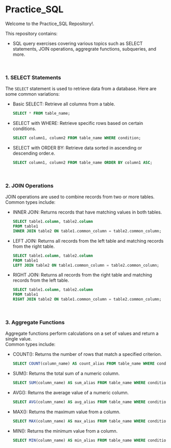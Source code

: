 # Practice_SQL

Welcome to the Practice_SQL Repository!.

This repository contains:

- SQL query exercises covering various topics such as SELECT statements, JOIN operations, aggregrate functions, subqueries, and more.
<br/>

### 1. SELECT Statements

The `SELECT` statement is used to retrieve data from a database. Here are some common variations:
- Basic SELECT: Retrieve all columns from a table.
  ```sql
  SELECT * FROM table_name;

- SELECT with WHERE: Retrieve specific rows based on certain conditions.
  ```sql
  SELECT column1, column2 FROM table_name WHERE condition;

- SELECT with ORDER BY: Retrieve data sorted in ascending or descending order.e.
  ```sql
  SELECT column1, column2 FROM table_name ORDER BY column1 ASC;
<br/>


### 2. JOIN Operations

JOIN operations are used to combine records from two or more tables. Common types include:
- INNER JOIN: Returns records that have matching values in both tables.
  ```sql
  SELECT table1.column, table2.column
  FROM table1
  INNER JOIN table2 ON table1.common_column = table2.common_column;

- LEFT JOIN: Returns all records from the left table and matching records from the right table.
  ```sql
  SELECT table1.column, table2.column
  FROM table1
  LEFT JOIN table2 ON table1.common_column = table2.common_column;

- RIGHT JOIN: Returns all records from the right table and matching records from the left table.
  ```sql
  SELECT table1.column, table2.column
  FROM table1
  RIGHT JOIN table2 ON table1.common_column = table2.common_column;
<br/>


### 3. Aggregate Functions
Aggregate functions perform calculations on a set of values and return a single value. <br/>
Common types include:

- COUNT(): Returns the number of rows that match a specified criterion.
   ```sql
  SELECT COUNT(column_name) AS count_alias FROM table_name WHERE condition;

- SUM(): Returns the total sum of a numeric column.
  ```sql
  SELECT SUM(column_name) AS sum_alias FROM table_name WHERE condition;

- AVG(): Returns the average value of a numeric column.
   ```sql
  SELECT AVG(column_name) AS avg_alias FROM table_name WHERE condition;
   
- MAX(): Returns the maximum value from a column.
   ```sql
  SELECT MAX(column_name) AS max_alias FROM table_name WHERE condition;
   
- MIN(): Returns the minimum value from a column.
   ```sql
  SELECT MIN(column_name) AS min_alias FROM table_name WHERE condition;
<br/>



